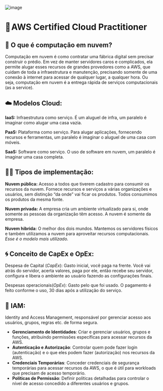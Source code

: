![image](https://github.com/user-attachments/assets/361b2ba6-5705-44f0-b28e-565e388adcf3)

# 🧡 AWS Certified Cloud Practitioner

## 💫 O que é computação em nuvem?

Computação em nuvem é como contratar uma fábrica digital sem precisar construir o prédio. Em vez de manter servidores caros e complicados, ela permite alugar esses recursos de grandes provedores como a AWS, que cuidam de toda a infraestrutura e manutenção, precisando somente de uma conexão à internet para acessar de qualquer lugar, a qualquer hora. Ou seja, computação em nuvem é a entrega rápida de serviços computacionais (as a service).

## ☁️ Modelos Cloud:
**IaaS:** Infraestrutura como serviço. É um aluguel de infra, um paralelo é imaginar como alugar uma casa vazia.

**PaaS:** Plataforma como serviço. Para alugar aplicações, fornecendo recursos e ferramentas, um paralelo é imaginar o aluguel de uma casa com móveis.

**SaaS:** Software como serviço. O uso de software em nuvem, um paralelo é imaginar uma casa completa.

## 👩‍💻 Tipos de implementação:

**Nuvem pública:** Acesso a todos que tiverem cadastro para consumir os recursos da nuvem. Fornece recursos e serviços a várias organizações e usuários, sem distinção “da onde” vai ficar os produtos. Todos consumimos os produtos da mesma fonte.

**Nuvem privada:** A empresa cria um ambiente virtualizado para si, onde somente as pessoas da organização têm acesso. A nuvem é somente da empresa.

**Nuvem hibrida:** O melhor dos dois mundos. Mantemos os servidores físicos e também utilizamos a nuvem para aproveitar recursos computacionais. *Esse é o modelo mais utilizado.*

## 🌀 Conceito de CapEx e OpEx:

Despesa de Capital (*CapEx*): Gasto inicial, você paga na frente. Você vai atrás do servidor, acerta valores, paga por ele, então recebe seu servidor, configura e libera o ambiente ao usuário fazendo as configurações finais.

Despesas operacionais(*OpEx*): Gasto pelo que foi usado. O pagamento é feito conforme o uso, 30 dias após a utilização do serviço.

## 🤺 IAM:
Identity and Access Management, responsável por gerenciar acesso aos usuários, grupos, regras etc. de forma segura. 
- **Gerenciamento de Identidades**: Criar e gerenciar usuários, grupos e funções, atribuindo permissões específicas para acessar recursos da AWS.
- **Autenticação e Autorização**: Controlar quem pode fazer login (autenticação) e o que eles podem fazer (autorização) nos recursos da AWS.
- **Credenciais Temporárias**: Conceder credenciais de segurança temporárias para acessar recursos da AWS, o que é útil para workloads que precisam de acesso temporário.
- **Políticas de Permissão**: Definir políticas detalhadas para controlar o nível de acesso concedido a diferentes usuários e grupos.

